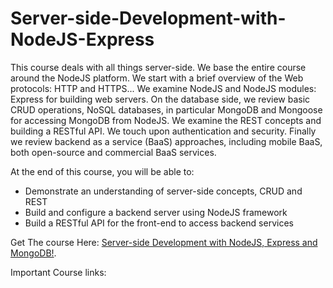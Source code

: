 # Server-side-Development-with-NodeJS-Express
This course deals with all things server-side. We base the entire course around the NodeJS platform. We start with a brief overview of the Web protocols: HTTP and HTTPS...
We examine NodeJS and NodeJS modules: Express for building web servers. On the database side, we review basic CRUD operations, NoSQL databases, in particular MongoDB and Mongoose for accessing MongoDB from NodeJS. We examine the REST concepts and building a RESTful API. We touch upon authentication and security. Finally we review backend as a service (BaaS) approaches, including mobile BaaS, both open-source and commercial BaaS services.

At the end of this course, you will be able to:

* Demonstrate an understanding of server-side concepts, CRUD and REST
* Build and configure a backend server using NodeJS framework
* Build a RESTful API for the front-end to access backend services


Get The course Here: [Server-side Development with NodeJS, Express and MongoDB!](https://www.coursera.org/learn/server-side-nodejs).

Important Course links: 

